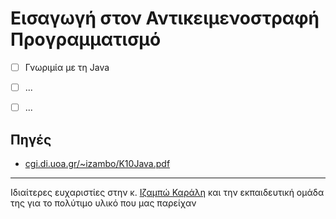 # Εισαγωγή στον Αντικειμενοστραφή Προγραμματισμό

- [ ] Γνωριμία με τη Java
- [ ] ...
- [ ] ...


## Πηγές
* [cgi.di.uoa.gr/~izambo/K10Java.pdf](https://cgi.di.uoa.gr/~izambo/K10Java.pdf)


---

Ιδιαίτερες ευχαριστίες στην κ. [Ιζαμπώ Καράλη](https://cgi.di.uoa.gr/~izambo/GR.html) και την εκπαιδευτική ομάδα της για το πολύτιμο υλικό που μας παρείχαν
